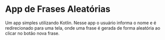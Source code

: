 # App de Frases Aleatórias
Um app simples utilizando Kotlin. 
Nesse app o usuário informa o nome e é redirecionado para uma tela, onde uma frase é gerada de forma aleatória ao clicar no botão nova frase.

